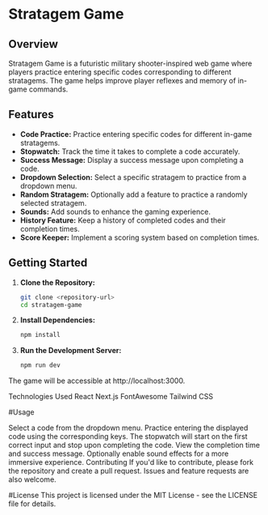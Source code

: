 # Stratagem Game

## Overview

Stratagem Game is a futuristic military shooter-inspired web game where players practice entering specific codes corresponding to different stratagems. The game helps improve player reflexes and memory of in-game commands.

## Features

- **Code Practice:** Practice entering specific codes for different in-game stratagems.
- **Stopwatch:** Track the time it takes to complete a code accurately.
- **Success Message:** Display a success message upon completing a code.
- **Dropdown Selection:** Select a specific stratagem to practice from a dropdown menu.
- **Random Stratagem:** Optionally add a feature to practice a randomly selected stratagem.
- **Sounds:** Add sounds to enhance the gaming experience.
- **History Feature:** Keep a history of completed codes and their completion times.
- **Score Keeper:** Implement a scoring system based on completion times.

## Getting Started

1. **Clone the Repository:**
   ```bash
   git clone <repository-url>
   cd stratagem-game
   ```
2. **Install Dependencies:**
   ```bash
   npm install
   ```

3. **Run the Development Server:**
    ```bash
   npm run dev
   ```
The game will be accessible at http://localhost:3000.

Technologies Used
React
Next.js
FontAwesome
Tailwind CSS


#Usage

Select a code from the dropdown menu.
Practice entering the displayed code using the corresponding keys.
The stopwatch will start on the first correct input and stop upon completing the code.
View the completion time and success message.
Optionally enable sound effects for a more immersive experience.
Contributing
If you'd like to contribute, please fork the repository and create a pull request. Issues and feature requests are also welcome.

#License
This project is licensed under the MIT License - see the LICENSE file for details.
